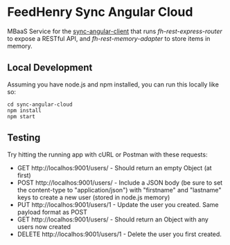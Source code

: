 FeedHenry Sync Angular Cloud
============================

MBaaS Service for the [sync-angular-client](https://github.com/RHMAP-Sample-Mobile-Apps/sync-angular-client) that runs _fh-rest-express-router_ to expose a RESTful API, and _fh-rest-memory-adapter_ to store items in memory.

## Local Development

Assuming you have node.js and npm installed, you can run this locally like so:

```
cd sync-angular-cloud
npm install
npm start
```

## Testing

Try hitting the running app with cURL or Postman with these requests:

* GET http://localhos:9001/users/ - Should return an empty Object (at first)
* POST http://localhos:9001/users/ - Include a JSON body (be sure to set the
  content-type to "application/json") with "firstname" and "lastname" keys to
  create a new user (stored in node.js memory)
* PUT http://localhos:9001/users/1 - Update the user you created. Same payload format as POST
* GET http://localhos:9001/users/ - Should return an Object with any users now created
* DELETE http://localhos:9001/users/1 - Delete the user you first created.
